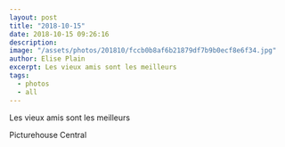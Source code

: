 ```yaml
---
layout: post
title: "2018-10-15"
date: 2018-10-15 09:26:16
description: 
image: "/assets/photos/201810/fccb0b8af6b21879df7b9b0ecf8e6f34.jpg"
author: Elise Plain
excerpt: Les vieux amis sont les meilleurs
tags: 
  - photos
  - all
---
```


Les vieux amis sont les meilleurs
<p></p>
Picturehouse Central